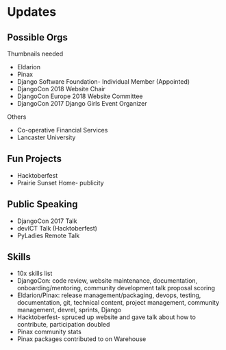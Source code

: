 # Updates

## Possible Orgs

Thumbnails needed
* Eldarion
* Pinax
* Django Software Foundation- Individual Member (Appointed)
* DjangoCon 2018 Website Chair
* DjangoCon Europe 2018 Website Committee
* DjangoCon 2017 Django Girls Event Organizer

Others
* Co-operative Financial Services
* Lancaster University

## Fun Projects

* Hacktoberfest
* Prairie Sunset Home- publicity

## Public Speaking

* DjangoCon 2017 Talk
* devICT Talk (Hacktoberfest)
* PyLadies Remote Talk

## Skills

* 10x skills list
* DjangoCon: code review, website maintenance, documentation, onboarding/mentoring, community development talk proposal scoring
* Eldarion/Pinax: release management/packaging, devops, testing, documentation, git, technical content, project management, community management, devrel, sprints, Django
* Hacktoberfest- spruced up website and gave talk about how to contribute, participation doubled
* Pinax community stats
* Pinax packages contributed to on Warehouse

<!--
Links
http://eldarion.com/blog/2017/12/26/10-tips-upgrading-django-20/ | 10 Tips for Upgrading to Django 2.0 — Eldarion Blog

https://www.djangoproject.com/foundation/individual-members/ | Django Software Foundation | Django
https://www.djangoproject.com/weblog/ | News & Events | Django

https://www.defna.org/announcements/2017/10/10/call-for-proposals-for-djangocon-2018-website | Call for Proposals for DjangoCon 2018 Website! — Django Events Foundation North America
https://github.com/djangocon/2017.djangocon.us/ | djangocon/2017.djangocon.us: The DjangoCon US 2017 conference website
https://github.com/djangocon/2018.djangocon.us | djangocon/2018.djangocon.us: The DjangoCon US 2018 conference website

https://2017.djangocon.us/talks/get-a-jumpstart-on-collaboration-and-code-review-in-github/ | Get a Jumpstart on Collaboration and Code Review in GitHub | DjangoCon US

https://djangogirls.org/spokane

https://github.com/devict/hacktoberfest | devict/hacktoberfest: Our own little local version of hacktoberfest
https://devict-hacktoberfest.herokuapp.com/ | Wichita Hacktoberfest 2017!

DEFNA
* Created CFP
* DjangoCon oversight
* Expansion to regional and local events
* Community development
* Acounting
* Grant review (meetups, one-day events, mini-conferences)
* Benchmarking
-->



